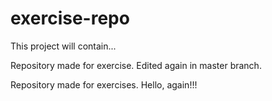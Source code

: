 # exercise-repo
This project will contain...

Repository made for exercise.
Edited again in master branch.

Repository made for exercises.
Hello, again!!!

